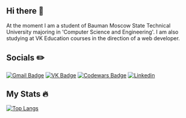 ## Hi there 👋
At the moment I am a student of Bauman Moscow State Technical University majoring in 'Computer Science and Engineering'. I am also studying at VK Education courses in the direction of a web developer.


## Socials :pencil2:
[![Gmail Badge](https://img.shields.io/badge/-Gmail-red?style=flat&logo=Gmail&logoColor=white)](mailto:andreymyshlyaev9@gmail.com)
[![VK Badge](https://img.shields.io/badge/-VK-white?style=flat&logo=Vk&logoColor=blue)](https://vk.com/id549986297)
[![Codewars Badge](https://img.shields.io/badge/-codewars-black?style=flat&logo=codewars&logoColor=red)](https://www.codewars.com/users/Vened)
[![Linkedin](https://img.shields.io/badge/-Linkedin-white?style=flat&logo=linkedin&logoColor=blue)](https://www.linkedin.com/in/andrew-myshlyaev-53ba85286/)
<img src="https://komarev.com/ghpvc/?username=Gokert&style=flat-square&color=blue" alt=""/>

## My Stats :fire:
[![Top Langs](https://github-readme-stats.vercel.app/api/top-langs/?username=Gokert&layout=compact&theme=vision-friendly-dark)](https://github.com/anuraghazra/github-readme-stats)